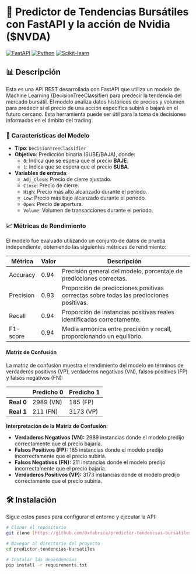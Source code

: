 # 🚀 Predictor de Tendencias Bursátiles con FastAPI y la acción de Nvidia ($NVDA)

[![FastAPI](https://img.shields.io/badge/FastAPI-005571?style=for-the-badge&logo=fastapi)](https://fastapi.tiangolo.com)
[![Python](https://img.shields.io/badge/python-3670A0?style=for-the-badge&logo=python&logoColor=ffdd54)](https://www.python.org)
[![Scikit-learn](https://img.shields.io/badge/scikit--learn-%23F7931E.svg?style=for-the-badge&logo=scikit-learn&logoColor=white)](https://scikit-learn.org)

## 📊 Descripción

Esta es una API REST desarrollada con FastAPI que utiliza un modelo de Machine Learning (DecisionTreeClassifier) para predecir la tendencia del mercado bursátil. El modelo analiza datos históricos de precios y volumen para predecir si el precio de una acción específica subirá o bajará en el futuro cercano. Esta herramienta puede ser útil para la toma de decisiones informadas en el ámbito del trading.

### 🎯 Características del Modelo

- **Tipo**: `DecisionTreeClassifier`
- **Objetivo**: Predicción binaria (SUBE/BAJA), donde:
    - `0`: Indica que se espera que el precio **BAJE**.
    - `1`: Indica que se espera que el precio **SUBA**.
- **Variables de entrada**:
    - `Adj_Close`: Precio de cierre ajustado.
    - `Close`: Precio de cierre.
    - `High`: Precio más alto alcanzado durante el período.
    - `Low`: Precio más bajo alcanzado durante el período.
    - `Open`: Precio de apertura.
    - `Volume`: Volumen de transacciones durante el período.

### 📈 Métricas de Rendimiento

El modelo fue evaluado utilizando un conjunto de datos de prueba independiente, obteniendo las siguientes métricas de rendimiento:

| Métrica    | Valor | Descripción                                                |
|------------|-------|------------------------------------------------------------|
| Accuracy   | 0.94  | Precisión general del modelo, porcentaje de predicciones correctas. |
| Precision  | 0.93  | Proporción de predicciones positivas correctas sobre todas las predicciones positivas. |
| Recall     | 0.94  | Proporción de instancias positivas reales identificadas correctamente. |
| F1-score   | 0.94  | Media armónica entre precisión y recall, proporcionando un equilibrio. |

#### Matriz de Confusión

La matriz de confusión muestra el rendimiento del modelo en términos de verdaderos positivos (VP), verdaderos negativos (VN), falsos positivos (FP) y falsos negativos (FN):

|                | Predicho 0 | Predicho 1 |
|----------------|------------|------------|
| **Real 0** | 2989 (VN)  | 185 (FP)   |
| **Real 1** | 211 (FN)   | 3173 (VP)  |

**Interpretación de la Matriz de Confusión:**

* **Verdaderos Negativos (VN):** 2989 instancias donde el modelo predijo correctamente que el precio bajaría.
* **Falsos Positivos (FP):** 185 instancias donde el modelo predijo incorrectamente que el precio subiría.
* **Falsos Negativos (FN):** 211 instancias donde el modelo predijo incorrectamente que el precio bajaría.
* **Verdaderos Positivos (VP):** 3173 instancias donde el modelo predijo correctamente que el precio subiría.

## 🛠️ Instalación

Sigue estos pasos para configurar el entorno y ejecutar la API:

```bash
# Clonar el repositorio
git clone [https://github.com/0xfabrica/predictor-tendencias-bursatiles.git](https://github.com/0xfabrica/predictor-tendencias-bursatiles.git)

# Navegar al directorio del proyecto
cd predictor-tendencias-bursatiles

# Instalar las dependencias
pip install -r requirements.txt
